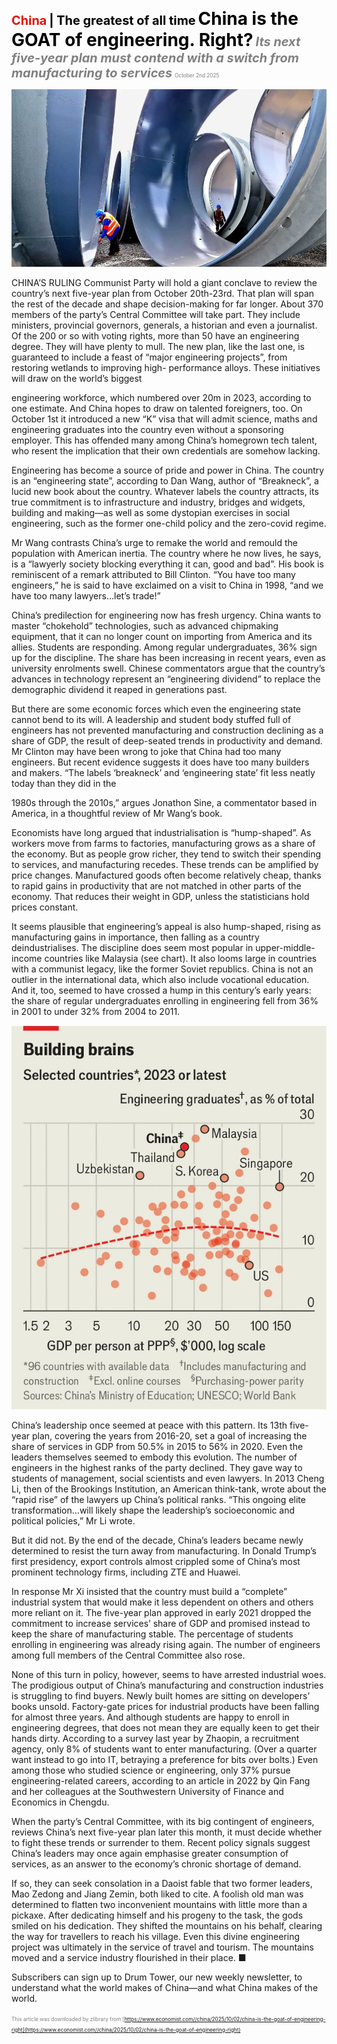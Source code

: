 <span style="color:#E3120B; font-size:14.9pt; font-weight:bold;">China</span> <span style="color:#000000; font-size:14.9pt; font-weight:bold;">| The greatest of all time</span>
<span style="color:#000000; font-size:21.0pt; font-weight:bold;">China is the GOAT of engineering. Right?</span>
<span style="color:#808080; font-size:14.9pt; font-weight:bold; font-style:italic;">Its next five-year plan must contend with a switch from manufacturing to services</span>
<span style="color:#808080; font-size:6.2pt;">October 2nd 2025</span>

![](../images/026_China_is_the_GOAT_of_engineering_Right/p0109_img01.jpeg)

CHINA’S RULING Communist Party will hold a giant conclave to review the country’s next five-year plan from October 20th-23rd. That plan will span the rest of the decade and shape decision-making for far longer. About 370 members of the party’s Central Committee will take part. They include ministers, provincial governors, generals, a historian and even a journalist. Of the 200 or so with voting rights, more than 50 have an engineering degree. They will have plenty to mull. The new plan, like the last one, is guaranteed to include a feast of “major engineering projects”, from restoring wetlands to improving high- performance alloys. These initiatives will draw on the world’s biggest

engineering workforce, which numbered over 20m in 2023, according to one estimate. And China hopes to draw on talented foreigners, too. On October 1st it introduced a new “K” visa that will admit science, maths and engineering graduates into the country even without a sponsoring employer. This has offended many among China’s homegrown tech talent, who resent the implication that their own credentials are somehow lacking.

Engineering has become a source of pride and power in China. The country is an “engineering state”, according to Dan Wang, author of “Breakneck”, a lucid new book about the country. Whatever labels the country attracts, its true commitment is to infrastructure and industry, bridges and widgets, building and making—as well as some dystopian exercises in social engineering, such as the former one-child policy and the zero-covid regime.

Mr Wang contrasts China’s urge to remake the world and remould the population with American inertia. The country where he now lives, he says, is a “lawyerly society blocking everything it can, good and bad”. His book is reminiscent of a remark attributed to Bill Clinton. “You have too many engineers,” he is said to have exclaimed on a visit to China in 1998, “and we have too many lawyers…let’s trade!”

China’s predilection for engineering now has fresh urgency. China wants to master “chokehold” technologies, such as advanced chipmaking equipment, that it can no longer count on importing from America and its allies. Students are responding. Among regular undergraduates, 36% sign up for the discipline. The share has been increasing in recent years, even as university enrolments swell. Chinese commentators argue that the country’s advances in technology represent an “engineering dividend” to replace the demographic dividend it reaped in generations past.

But there are some economic forces which even the engineering state cannot bend to its will. A leadership and student body stuffed full of engineers has not prevented manufacturing and construction declining as a share of GDP, the result of deep-seated trends in productivity and demand. Mr Clinton may have been wrong to joke that China had too many engineers. But recent evidence suggests it does have too many builders and makers. “The labels ‘breakneck’ and ‘engineering state’ fit less neatly today than they did in the

1980s through the 2010s,” argues Jonathon Sine, a commentator based in America, in a thoughtful review of Mr Wang’s book.

Economists have long argued that industrialisation is “hump-shaped”. As workers move from farms to factories, manufacturing grows as a share of the economy. But as people grow richer, they tend to switch their spending to services, and manufacturing recedes. These trends can be amplified by price changes. Manufactured goods often become relatively cheap, thanks to rapid gains in productivity that are not matched in other parts of the economy. That reduces their weight in GDP, unless the statisticians hold prices constant.

It seems plausible that engineering’s appeal is also hump-shaped, rising as manufacturing gains in importance, then falling as a country deindustrialises. The discipline does seem most popular in upper-middle- income countries like Malaysia (see chart). It also looms large in countries with a communist legacy, like the former Soviet republics. China is not an outlier in the international data, which also include vocational education. And it, too, seemed to have crossed a hump in this century’s early years: the share of regular undergraduates enrolling in engineering fell from 36% in 2001 to under 32% from 2004 to 2011.

![](../images/026_China_is_the_GOAT_of_engineering_Right/p0111_img01.jpeg)

China’s leadership once seemed at peace with this pattern. Its 13th five-year plan, covering the years from 2016-20, set a goal of increasing the share of services in GDP from 50.5% in 2015 to 56% in 2020. Even the leaders themselves seemed to embody this evolution. The number of engineers in the highest ranks of the party declined. They gave way to students of management, social scientists and even lawyers. In 2013 Cheng Li, then of the Brookings Institution, an American think-tank, wrote about the “rapid rise” of the lawyers up China’s political ranks. “This ongoing elite transformation…will likely shape the leadership’s socioeconomic and political policies,” Mr Li wrote.

But it did not. By the end of the decade, China’s leaders became newly determined to resist the turn away from manufacturing. In Donald Trump’s first presidency, export controls almost crippled some of China’s most prominent technology firms, including ZTE and Huawei.

In response Mr Xi insisted that the country must build a “complete” industrial system that would make it less dependent on others and others more reliant on it. The five-year plan approved in early 2021 dropped the commitment to increase services’ share of GDP and promised instead to keep the share of manufacturing stable. The percentage of students enrolling in engineering was already rising again. The number of engineers among full members of the Central Committee also rose.

None of this turn in policy, however, seems to have arrested industrial woes. The prodigious output of China’s manufacturing and construction industries is struggling to find buyers. Newly built homes are sitting on developers’ books unsold. Factory-gate prices for industrial products have been falling for almost three years. And although students are happy to enroll in engineering degrees, that does not mean they are equally keen to get their hands dirty. According to a survey last year by Zhaopin, a recruitment agency, only 8% of students want to enter manufacturing. (Over a quarter want instead to go into IT, betraying a preference for bits over bolts.) Even among those who studied science or engineering, only 37% pursue engineering-related careers, according to an article in 2022 by Qin Fang and her colleagues at the Southwestern University of Finance and Economics in Chengdu.

When the party’s Central Committee, with its big contingent of engineers, reviews China’s next five-year plan later this month, it must decide whether to fight these trends or surrender to them. Recent policy signals suggest China’s leaders may once again emphasise greater consumption of services, as an answer to the economy’s chronic shortage of demand.

If so, they can seek consolation in a Daoist fable that two former leaders, Mao Zedong and Jiang Zemin, both liked to cite. A foolish old man was determined to flatten two inconvenient mountains with little more than a pickaxe. After dedicating himself and his progeny to the task, the gods smiled on his dedication. They shifted the mountains on his behalf, clearing the way for travellers to reach his village. Even this divine engineering project was ultimately in the service of travel and tourism. The mountains moved and a service industry flourished in their place. ■

Subscribers can sign up to Drum Tower, our new weekly newsletter, to understand what the world makes of China—and what China makes of the world.

<span style="color:#808080; font-size:6.2pt;">This article was downloaded by zlibrary from [https://www.economist.com//china/2025/10/02/china-is-the-goat-of-engineering-right](https://www.economist.com//china/2025/10/02/china-is-the-goat-of-engineering-right)</span>